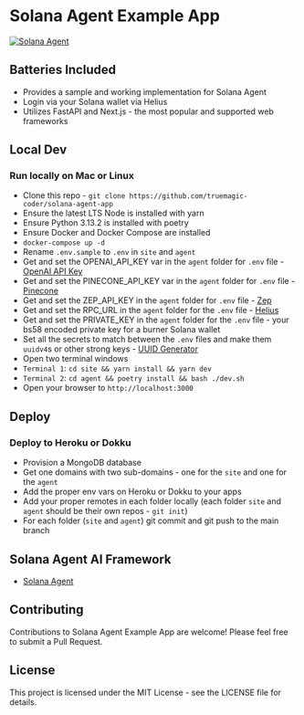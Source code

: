 # Solana Agent Example App

[![Solana Agent](https://dl.walletbubbles.com/solana-agent-logo.png?width=200)](https://solana-agent.com)

## Batteries Included
* Provides a sample and working implementation for Solana Agent
* Login via your Solana wallet via Helius
* Utilizes FastAPI and Next.js - the most popular and supported web frameworks 

## Local Dev

###  Run locally on Mac or Linux
* Clone this repo - `git clone https://github.com/truemagic-coder/solana-agent-app`
* Ensure the latest LTS Node is installed with yarn
* Ensure Python 3.13.2 is installed with poetry
* Ensure Docker and Docker Compose are installed
* `docker-compose up -d`
* Rename `.env.sample` to `.env` in `site` and `agent`
* Get and set the OPENAI_API_KEY var in the `agent` folder for `.env` file - [OpenAI API Key](https://platform.openai.com/api-keys)
* Get and set the PINECONE_API_KEY var in the `agent` folder for `.env` file - [Pinecone](https://pinecone.io)
* Get and set the ZEP_API_KEY in the `agent` folder for `.env` file - [Zep](https://getzep.com)
* Get and set the RPC_URL in the `agent` folder for the `.env` file - [Helius](https://helius.dev)
* Get and set the PRIVATE_KEY in the `agent` folder for the `.env` file - your bs58 encoded private key for a burner Solana wallet
* Set all the secrets to match between the `.env` files and make them `uuidv4`s or other strong keys - [UUID Generator](https://www.uuidgenerator.net)
* Open two terminal windows
* `Terminal 1`: `cd site && yarn install && yarn dev`
* `Terminal 2`: `cd agent && poetry install && bash ./dev.sh`
* Open your browser to `http://localhost:3000`

## Deploy

### Deploy to Heroku or Dokku
* Provision a MongoDB database
* Get one domains with two sub-domains - one for the `site` and one for the `agent`
* Add the proper env vars on Heroku or Dokku to your apps
* Add your proper remotes in each folder locally (each folder `site` and `agent` should be their own repos - `git init`)
* For each folder (`site` and `agent`) git commit and git push to the main branch

## Solana Agent AI Framework
* [Solana Agent](https://github.com/truemagic-coder/solana-agent)

## Contributing
Contributions to Solana Agent Example App are welcome! Please feel free to submit a Pull Request.

## License
This project is licensed under the MIT License - see the LICENSE file for details.
